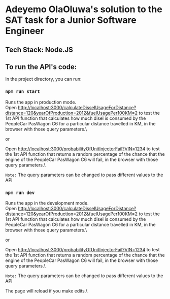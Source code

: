 # Adeyemo OlaOluwa's solution to the SAT task for a Junior Software Engineer
## Tech Stack: Node.JS

## To run the API's code:

In the project directory, you can run:

### `npm run start`

Runs the app in production mode.\
Open [http://localhost:3000/calculateDisselUsageForDistance?distance=120&yearOfProduction=2012&fuelUsagePer100KM=2](http://localhost:3000/calculateDisselUsageForDistance?distance=120&yearOfProduction=2012&fuelUsagePer100KM=2) to test the 1st API function that calculates how much disel is consumed by the PeopleCar PasWagon C6 for a particular distance travelled in KM, in the browser with those query parameters.\

or

Open [http://localhost:3000/probabilityOfUnitInjectorFail?VIN=1234](http://localhost:3000/probabilityOfUnitInjectorFail?VIN=1234) to test the 1st API function that returns a random percentage of the chance that the engine of the PeopleCar PasWagon C6 will fail, in the browser with those query parameters.\

`Note:` The query parameters can be changed to pass different values to the API 

### `npm run dev`

Runs the app in the development mode.\
Open [http://localhost:3000/calculateDisselUsageForDistance?distance=120&yearOfProduction=2012&fuelUsagePer100KM=2](http://localhost:3000/calculateDisselUsageForDistance?distance=120&yearOfProduction=2012&fuelUsagePer100KM=2) to test the 1st API function that calculates how much disel is consumed by the PeopleCar PasWagon C6 for a particular distance travelled in KM, in the browser with those query parameters.\

or

Open [http://localhost:3000/probabilityOfUnitInjectorFail?VIN=1234](http://localhost:3000/probabilityOfUnitInjectorFail?VIN=1234) to test the 1st API function that returns a random percentage of the chance that the engine of the PeopleCar PasWagon C6 will fail, in the browser with those query parameters.\

`Note:` The query parameters can be changed to pass different values to the API 

The page will reload if you make edits.\